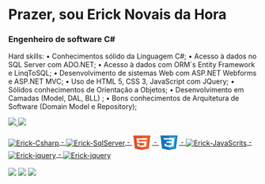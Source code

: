 
# Prazer, sou Erick Novais da Hora

  <div>
    <div>
      <p>
        <h3>Engenheiro de software C#</h3>
        Hard skills:
          •	Conhecimentos sólido da Linguagem C#;
          •	Acesso à dados no SQL Server com ADO.NET;
          •	Acesso à dados com ORM´s Entity Framework e LinqToSQL;
          •	Desenvolvimento de sistemas Web com ASP.NET Webforms e ASP.NET MVC;
          •	Uso de HTML 5, CSS 3, JavaScript com JQuery;
          •	Sólidos conhecimentos de Orientação a Objetos;
          •	Desenvolvimento em Camadas (Model, DAL, BLL) ;
          •	Bons conhecimentos de Arquitetura de Software (Domain Model e Repository);
      </p> 
    </dvi>

<div align="left">
  <a href="https://github.com/ericknovais">
  <img height="180em" src="https://github-readme-stats.vercel.app/api?username=ericknovais&show_icons=true&theme=github_dark&include_all_commits=true&count_private=true"/>
  <img height="180em" src="https://github-readme-stats.vercel.app/api/top-langs/?username=ericknovais&layout=compact&langs_count=7&theme=github_dark"/>
    
</div>
<div style="display: inline_block"><br>
  <img align="center" alt="Erick-Csharp" height="30" width="40" src="https://cdn.jsdelivr.net/gh/devicons/devicon/icons/csharp/csharp-original.svg">
  -
  <img align="center" alt="Erick-SqlServer" height="25" width="40" src="https://cdn.jsdelivr.net/gh/devicons/devicon/icons/microsoftsqlserver/microsoftsqlserver-plain.svg"/>
  -
  <img align="center" alt="Erick-HTML" height="30" width="40" src="https://raw.githubusercontent.com/devicons/devicon/master/icons/html5/html5-original.svg">
  -
  <img align="center" alt="Erick-CSS" height="30" width="40" src="https://raw.githubusercontent.com/devicons/devicon/master/icons/css3/css3-original.svg">
  -
  <img align="center" alt="Erick-JavaScrits" height="30" width="40" src="https://cdn.jsdelivr.net/gh/devicons/devicon/icons/javascript/javascript-plain.svg">
  -
  <img align="center" alt="Erick-jquery" height="30" width="40" src="https://cdn.jsdelivr.net/gh/devicons/devicon/icons/jquery/jquery-plain-wordmark.svg">
  -
  <img align="center" alt="Erick-jquery" height="30" width="40" src="https://cdn.jsdelivr.net/gh/devicons/devicon/icons/typescript/typescript-original.svg">
  <img align="right"  height="150" style="border-radius:50px;">
</div>
<div> 
 <br> 
<a href="https://instagram.com/novaisdh" target="_blank"><img src="https://img.shields.io/badge/-Instagram-%23E4405F?style=for-the-badge&logo=instagram&logoColor=white" target="_blank"></a>
 <a href="https://www.linkedin.com/in/ericknovais" target="_blank"><img src="https://img.shields.io/badge/-LinkedIn-%230077B5?style=for-the-badge&logo=linkedin&logoColor=white" target="_blank"></a>
  <a href = "mailto:erick.hora@outlook.com"><img src="https://img.shields.io/badge/-Email-%23333?style=for-the-badge&logo=gmail&logoColor=white" target="_blank"></a>
</div>
</div>
